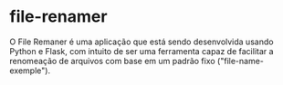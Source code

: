 # file-renamer
 O File Remaner é uma aplicação que está sendo desenvolvida usando Python e Flask, com intuito de ser uma ferramenta capaz de facilitar a renomeação de arquivos com base em um padrão fixo ("file-name-exemple").
